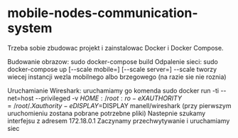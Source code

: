 # mobile-nodes-communication-system

Trzeba sobie zbudowac projekt i zainstalowac Docker i Docker Compose.

Budowanie obrazow: sudo docker-compose build
Odpalenie sieci: sudo docker-compose up [--scale mobile=<int>] [--scale server=<int>]
--scale tworzy wiecej instancji wezla mobilnego albo brzegowego (na razie sie nie roznia)

Uruchamianie Wireshark:
uruchamiamy go komenda
sudo docker run -ti --net=host --privileged -v $HOME:/root:ro -e XAUTHORITY=/root/.Xauthority -e DISPLAY=$DISPLAY manell/wireshark
(przy pierwszym uruchomieniu zostana pobrane potrzebne pliki)
Nastepnie szukamy interfejsu z adresem 172.18.0.1
Zaczynamy przechwytywanie i uruchamiamy siec
